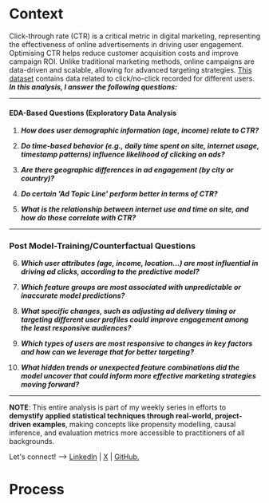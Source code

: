 # Context

Click-through rate (CTR) is a critical metric in digital marketing, representing the effectiveness of online advertisements in driving user engagement. Optimising CTR helps reduce customer acquisition costs and improve campaign ROI. Unlike traditional marketing methods, online campaigns are data-driven and scalable, allowing for advanced targeting strategies. [This dataset](https://www.kaggle.com/datasets/swekerr/click-through-rate-prediction) contains data related to click/no-click recorded for different users. ***In this analysis, I answer the following questions:***

---

#### EDA-Based Questions (Exploratory Data Analysis

1. ***How does user demographic information (age, income) relate to CTR?***

2. ***Do time-based behavior (e.g., daily time spent on site, internet usage, timestamp patterns) influence likelihood of clicking on ads?***  

3. ***Are there geographic differences in ad engagement (by city or country)?***  

4. ***Do certain 'Ad Topic Line' perform better in terms of CTR?***  

5. ***What is the relationship between internet use and time on site, and how do those correlate with CTR?***  
---

### Post Model-Training/Counterfactual Questions

6. ***Which user attributes (age, income, location...) are most influential in driving ad clicks, according to the predictive model?***

7. ***Which feature groups are most associated with unpredictable or inaccurate model predictions?***

8. ***What specific changes, such as adjusting ad delivery timing or targeting different user profiles could improve engagement among the least responsive audiences?***  

9. ***Which types of users are most responsive to changes in key factors and how can we leverage that for better targeting?***  

10. ***What hidden trends or unexpected feature combinations did the model uncover that could inform more effective marketing strategies moving forward?***  

---

**NOTE**: This entire analysis is part of my weekly series in efforts to **demystify applied statistical techniques through real-world, project-driven examples**, making concepts like propensity modelling, causal inference, and evaluation metrics more accessible to practitioners of all backgrounds.

Let's connect! --> [LinkedIn](https://www.linkedin.com/in/einstein-ebereonwu/) | [X](https://x.com/einsteinmuna) | [GitHub.](https://github.com/munas-git)


# Process   

